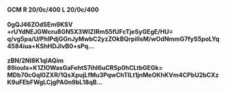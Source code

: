 #### GCM R 20/0c/400 L 20/0c/400
**0gQJ46ZOdSEm9KSV**<br/>**+rUYdNEJGWcru8GN5X3WlZIRmS5fUFcTjeSyGEgE/HU=**<br/>**q/vg5pa/U/PhIPdjGGnJyMwbC2yzZOkBQrpiIIsM/wOdNmmG7fyS5poLYq4584iua+KShHDJIvB0+sPq...**<br/><br/>
**zBN/2NI8K1qlAQim**<br/>**89iouIs+K1ZlOWasGaFehtS7ihl6uCRSp0hCLtbGEGk=**<br/>**MDb70cGqI0ZXR/1QsXpujLfMu3PqwChTILt1jnMeOKhKVm4CPbU2bCXzK9uFEbFWgLCjgPA0n9bL18qB...**